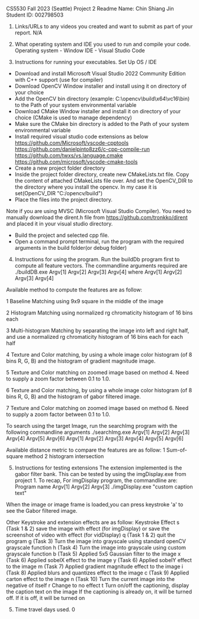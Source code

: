 CS5530 Fall 2023 (Seattle) Project 2 Readme
Name: Chin Shiang Jin
Student ID: 002798503

1. Links/URLs to any videos you created and want to submit as part of your report.
N/A

2. What operating system and IDE you used to run and compile your code.
Operating system - Window
IDE - Visual Studio Code

3. Instructions for running your executables.
Set Up OS / IDE
- Download and install Microsoft Visual Studio 2022 Community Edition with C++ support (use for compiler)
- Download OpenCV Window installer and install using it on directory of your choice
- Add the OpenCV bin directory (example: C:\opencv\build\x64\vc16\bin) to the Path of your system environmental variable
- Download CMake Window installer and install it on directory of your choice (CMake is used to manage dependency)
- Make sure the CMake bin directory is added to the Path of your system environmental variable
- Install required visual studio code extensions as below
https://github.com/Microsoft/vscode-cpptools
https://github.com/danielpinto8zz6/c-cpp-compile-run
https://github.com/twxs/vs.language.cmake
https://github.com/microsoft/vscode-cmake-tools
- Create a new project folder directory
- Inside the project folder directory, create new CMakeLists.txt file. Copy the content of attached CMakeLists file over. 
And set the OpenCV_DIR to the directory where you install the opencv. In my case it is set(OpenCV_DIR "C:/opencv/build")
- Place the files into the project directory. 

Note if you are using MVSC (Microsoft Visual Studio Compiler). 
You need to manually download the dirent.h file from https://github.com/tronkko/dirent
and placed it in your visual studio directory. 

- Build the project and selected cpp file. 
- Open a command prompt terminal, run the program with the required arguments in the build folder(or debug folder)


4. Instructions for using the program. 
Run the buildDb program first to compute all feature vectors. The commandline arguments required are  
./buildDB.exe Argv[1] Argv[2] Argv[3] Argv[4]
where
Argv[1] 	<absolute path to the image database>
Argv[2]		<absolute path of the directory to store the csv file>
Argv[3]		<chosen method idx to compute features for an image F>
Argv[4]		<zoom factor to use>	

Available method to compute the features are as follow: 

1	Baseline Matching using 9x9 square in the middle of the image

2	Histogram Matching using normalized rg chromaticity histogram of 16 bins each

3	Multi-histogram Matching by separating the image into left and right half, and use a normalized rg chromaticity histogram of 16 bins each for each half

4 	Texture and Color matching, by using a whole image color histogram (of 8 bins R, G, B) and the histogram of gradient magnitude image. 

5	Texture and Color matching on zoomed image based on method 4. Need to supply a zoom factor between 0.1 to 1.0. 

6 	Texture and Color matching, by using a whole image color histogram (of 8 bins R, G, B) and the histogram of gabor filtered image. 

7	Texture and Color matching on zoomed image based on method 6. Need to supply a zoom factor between 0.1 to 1.0. 


To search using the target Image, run the searchImg program with the following commandline arguments
./searchImg.exe	Argv[1] Argv[2] Argv[3] Argv[4] Argv[5] Argv[6]
Argv[1] 	<absolute path to the target img>
Argv[2]		<absolute path of the directory to store the csv file>
Argv[3]		<chosen method idx to compute features for an image F>
Argv[4]		<chosen distance metric idx>
Argv[5] 	<N number of most similar images to be display>
Argv[6]		<zoom factor to use>

Available distance metric to compare the features are as follow: 
1	Sum-of-square method
2	histogram intersection

5. Instructions for testing extensions 
The extension implemented is the gabor filter bank. This can be tested by using the imgDisplay.exe from project 1. 
To recap, For imgDisplay program, the commandline are: 
Program name	 Argv[1]				   Argv[2]				 Argv[3]
./imgDisplay.exe <absolute path to the image to be loaded> <location to save the modified image> "custom caption text"

When the image or image frame is loaded,you can press keystroke 'a' to see the Gabor filtered image. 

Other Keystroke and extension effects are as follow:
Keystroke 	Effect
s		(Task 1 & 2) save the image with effect (for imgDisplay) or save the screenshot of video with effect (for vidDisplay)
q		(Task 1 & 2) quit the program
g		(Task 3) Turn the image into grayscale using standard openCV grayscale function
h		(Task 4) Turn the image into grayscale using custom grayscale function
b		(Task 5) Applied 5x5 Gaussian filter to the image
x		(Task 6) Applied sobelX effect to the image
y		(Task 6) Applied sobelY effect to the image
m		(Task 7) Applied gradient magnitude effect to the image
i		(Task 8) Applied blurs and quantizes effect to the image
c		(Task 9) Applied carton effect to the image
n		(Task 10) Turn the current image into the negative of itself
r		Change to no effect
t		Turn on/off the captioning, display the caption text on the image 
		If the captioning is already on, it will be turned off. If it is off, it will be turned on


5. Time travel days used. 
0 
